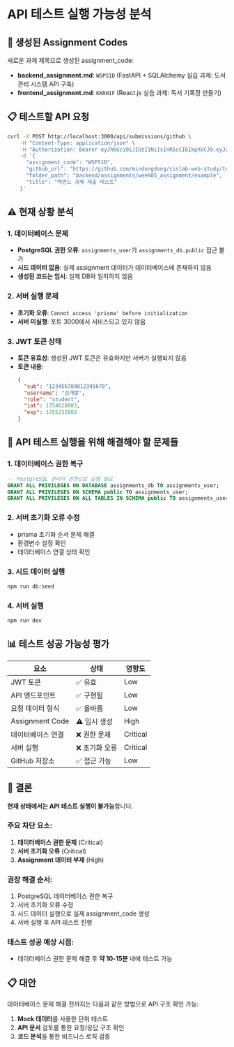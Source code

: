 # API 테스트 실행 가능성 분석

## 🔑 생성된 Assignment Codes

새로운 과제 제목으로 생성된 assignment_code:
- **backend_assignment.md**: `WSPS1D` (FastAPI + SQLAlchemy 실습 과제: 도서 관리 시스템 API 구축)
- **frontend_assignment.md**: `KKRH1F` (React.js 실습 과제: 독서 기록장 만들기)

## 📋 테스트할 API 요청

```bash
curl -X POST http://localhost:3000/api/submissions/github \
    -H "Content-Type: application/json" \
    -H "Authorization: Bearer eyJhbGciOiJIUzI1NiIsInR5cCI6IkpXVCJ9.eyJzdWIiOiIxMjM0NTY3ODkwMTIzNDU2NzgiLCJ1c2VybmFtZSI6Iuq5gOqwnOuwnCIsInJvbGUiOiJzdHVkZW50IiwiaWF0IjoxNzU0NjI4MDgzLCJleHAiOjE3NTUyMzI4ODN9.MIENMFG9JKDLuDf97JW07avHlEJBB-wIfbpZIKsEC68" \
    -d '{
      "assignment_code": "WSPS1D",
      "github_url": "https://github.com/mindongdong/cislab-web-study/tree/main/backend/assignments/week05_assignment/example",
      "folder_path": "backend/assignments/week05_assignment/example",
      "title": "백엔드 과제 제출 테스트"
    }'
```

## ⚠️ 현재 상황 분석

### 1. 데이터베이스 문제
- **PostgreSQL 권한 오류**: `assignments_user`가 `assignments_db.public` 접근 불가
- **시드 데이터 없음**: 실제 assignment 데이터가 데이터베이스에 존재하지 않음
- **생성된 코드는 임시**: 실제 DB와 일치하지 않음

### 2. 서버 실행 문제
- **초기화 오류**: `Cannot access 'prisma' before initialization`
- **서버 미실행**: 포트 3000에서 서비스되고 있지 않음

### 3. JWT 토큰 상태
- **토큰 유효성**: 생성된 JWT 토큰은 유효하지만 서버가 실행되지 않음
- **토큰 내용**:
  ```json
  {
    "sub": "123456789012345678",
    "username": "김개발", 
    "role": "student",
    "iat": 1754628083,
    "exp": 1755232883
  }
  ```

## 🚨 API 테스트 실행을 위해 해결해야 할 문제들

### 1. 데이터베이스 권한 복구
```sql
-- PostgreSQL 관리자 권한으로 실행 필요
GRANT ALL PRIVILEGES ON DATABASE assignments_db TO assignments_user;
GRANT ALL PRIVILEGES ON SCHEMA public TO assignments_user;
GRANT ALL PRIVILEGES ON ALL TABLES IN SCHEMA public TO assignments_user;
```

### 2. 서버 초기화 오류 수정
- prisma 초기화 순서 문제 해결
- 환경변수 설정 확인
- 데이터베이스 연결 상태 확인

### 3. 시드 데이터 실행
```bash
npm run db:seed
```

### 4. 서버 실행
```bash
npm run dev
```

## 📊 테스트 성공 가능성 평가

| 요소 | 상태 | 영향도 |
|------|------|--------|
| JWT 토큰 | ✅ 유효 | Low |
| API 엔드포인트 | ✅ 구현됨 | Low |
| 요청 데이터 형식 | ✅ 올바름 | Low |
| Assignment Code | ⚠️ 임시 생성 | High |
| 데이터베이스 연결 | ❌ 권한 문제 | Critical |
| 서버 실행 | ❌ 초기화 오류 | Critical |
| GitHub 저장소 | ✅ 접근 가능 | Low |

## 🎯 결론

**현재 상태에서는 API 테스트 실행이 불가능**합니다.

### 주요 차단 요소:
1. **데이터베이스 권한 문제** (Critical)
2. **서버 초기화 오류** (Critical)  
3. **Assignment 데이터 부재** (High)

### 권장 해결 순서:
1. PostgreSQL 데이터베이스 권한 복구
2. 서버 초기화 오류 수정
3. 시드 데이터 실행으로 실제 assignment_code 생성
4. 서버 실행 후 API 테스트 진행

### 테스트 성공 예상 시점:
- 데이터베이스 권한 문제 해결 후 **약 10-15분** 내에 테스트 가능

## 📋 대안

데이터베이스 문제 해결 전까지는 다음과 같은 방법으로 API 구조 확인 가능:
1. **Mock 데이터**를 사용한 단위 테스트
2. **API 문서** 검토를 통한 요청/응답 구조 확인
3. **코드 분석**을 통한 비즈니스 로직 검증